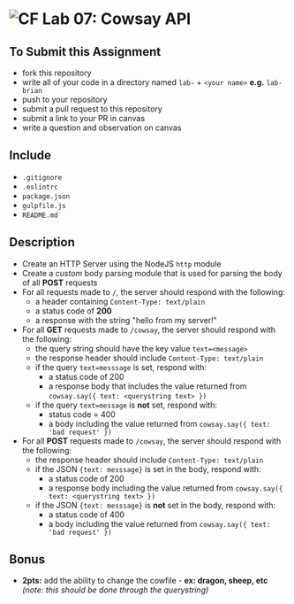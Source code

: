 ![CF](https://camo.githubusercontent.com/70edab54bba80edb7493cad3135e9606781cbb6b/687474703a2f2f692e696d6775722e636f6d2f377635415363382e706e67) Lab 07: Cowsay API
===

## To Submit this Assignment
  * fork this repository
  * write all of your code in a directory named `lab-` + `<your name>` **e.g.** `lab-brian`
  * push to your repository
  * submit a pull request to this repository
  * submit a link to your PR in canvas
  * write a question and observation on canvas

## Include
  * `.gitignore`
  * `.eslintrc`
  * `package.json`
  * `gulpfile.js`
  * `README.md`

## Description
* Create an HTTP Server using the NodeJS `http` module
* Create a *custom* body parsing module that is used for parsing the body of all **POST** requests
* For all requests made to `/`, the server should respond with the following:
  * a header containing `Content-Type: text/plain`
  * a status code of **200**
  * a response with the string "hello from my server!"
* For all **GET** requests made to `/cowsay`, the server should respond with the following:
  * the query string should have the key value `text=<message>`
  * the response header should include `Content-Type: text/plain`
  * if the query `text=messsage` is set, respond with:
    * a status code of 200
    * a response body that includes the value returned from `cowsay.say({ text: <querystring text> })`
  * if the query `text=message` is **not** set, respond with:
    * status code = 400
    * a body including the value returned from `cowsay.say({ text: 'bad request' })`
* For all **POST** requests made to `/cowsay`, the server should respond with the following:
  * the response header should include `Content-Type: text/plain`
  * if the JSON `{text: messsage}` is set in the body, respond with:
    * a status code of 200
    * a response body including the value returned from `cowsay.say({ text: <querystring text> })`
  * if the JSON `{text: messsage}` is **not** set in the body, respond with:
      * a status code of 400
      * a body including the value returned from `cowsay.say({ text: 'bad request' })`

## Bonus
* **2pts:** add the ability to change the cowfile - **ex: dragon, sheep, etc** _(note: this should be done through the querystring)_
